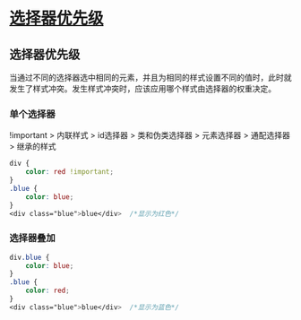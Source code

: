 # [选择器优先级](https://github.com/Twlig/issuesBlog/issues/58)

## 选择器优先级

当通过不同的选择器选中相同的元素，并且为相同的样式设置不同的值时，此时就发生了样式冲突。发生样式冲突时，应该应用哪个样式由选择器的权重决定。

### 单个选择器

!important > 内联样式 > id选择器 > 类和伪类选择器 > 元素选择器 > 通配选择器 > 继承的样式

```css
div {
    color: red !important;
}
.blue {
    color: blue;
}
<div class="blue">blue</div>  /*显示为红色*/
```

### 选择器叠加

```css
div.blue {
    color: blue;
}
.blue {
    color: red;
}
<div class="blue">blue</div>  /*显示为蓝色*/
```

